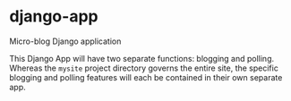 # django-app
Micro-blog Django application

This Django App will have two separate functions: blogging and polling. 
Whereas the `mysite` project directory governs the entire site, the specific blogging and polling features will each be contained in their own separate app.
